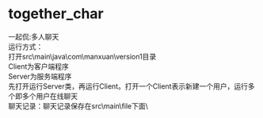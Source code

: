 # together_char
一起侃:多人聊天\
运行方式：\
    打开src\main\java\com\manxuan\version1目录\
    Client为客户端程序\
    Server为服务端程序\
    先打开运行Server类，再运行Client。打开一个Client表示新建一个用户，运行多个即多个用户在线聊天\
聊天记录：聊天记录保存在src\main\file下面\ 
